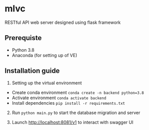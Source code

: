 # mlvc
RESTful API web server designed using flask framework

## Prerequiste
- Python 3.8
- Anaconda (for setting up of VE)

## Installation guide

1. Setting up the virtual environment
- Create conda environment ```conda create -n backend python=3.8```
- Activate environment ```conda activate backend```
- Install dependencies ```pip install -r requirements.txt```

2. Run ```python main.py``` to start the database migration and server

3. Launch [http://localhost:8081/v1](http://localhost:8081/v1) to interact with swagger UI

